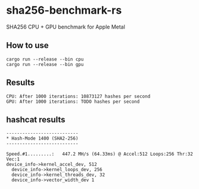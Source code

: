 # sha256-benchmark-rs
SHA256 CPU + GPU benchmark for Apple Metal

## How to use

```shell
cargo run --release --bin cpu
cargo run --release --bin gpu
```

## Results

```
CPU: After 1000 iterations: 10873127 hashes per second
GPU: After 1000 iterations: TODO hashes per second
```

## hashcat results

```
---------------------------
* Hash-Mode 1400 (SHA2-256)
---------------------------

Speed.#1.........:   447.2 MH/s (64.33ms) @ Accel:512 Loops:256 Thr:32 Vec:1
device_info->kernel_accel_dev, 512
  device_info->kernel_loops_dev, 256
  device_info->kernel_threads_dev, 32
  device_info->vector_width_dev 1
```
